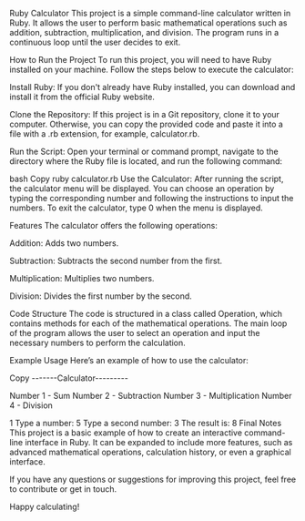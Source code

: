 Ruby Calculator
This project is a simple command-line calculator written in Ruby. It allows the user to perform basic mathematical operations such as addition, subtraction, multiplication, and division. The program runs in a continuous loop until the user decides to exit.

How to Run the Project
To run this project, you will need to have Ruby installed on your machine. Follow the steps below to execute the calculator:

Install Ruby: If you don't already have Ruby installed, you can download and install it from the official Ruby website.

Clone the Repository: If this project is in a Git repository, clone it to your computer. Otherwise, you can copy the provided code and paste it into a file with a .rb extension, for example, calculator.rb.

Run the Script: Open your terminal or command prompt, navigate to the directory where the Ruby file is located, and run the following command:

bash
Copy
ruby calculator.rb
Use the Calculator: After running the script, the calculator menu will be displayed. You can choose an operation by typing the corresponding number and following the instructions to input the numbers. To exit the calculator, type 0 when the menu is displayed.

Features
The calculator offers the following operations:

Addition: Adds two numbers.

Subtraction: Subtracts the second number from the first.

Multiplication: Multiplies two numbers.

Division: Divides the first number by the second.

Code Structure
The code is structured in a class called Operation, which contains methods for each of the mathematical operations. The main loop of the program allows the user to select an operation and input the necessary numbers to perform the calculation.

Example Usage
Here’s an example of how to use the calculator:

Copy
-------Calculator---------

Number 1 - Sum
Number 2 - Subtraction
Number 3 - Multiplication
Number 4 - Division

1
Type a number: 
5
Type a second number: 
3
The result is: 8
Final Notes
This project is a basic example of how to create an interactive command-line interface in Ruby. It can be expanded to include more features, such as advanced mathematical operations, calculation history, or even a graphical interface.

If you have any questions or suggestions for improving this project, feel free to contribute or get in touch.

Happy calculating!